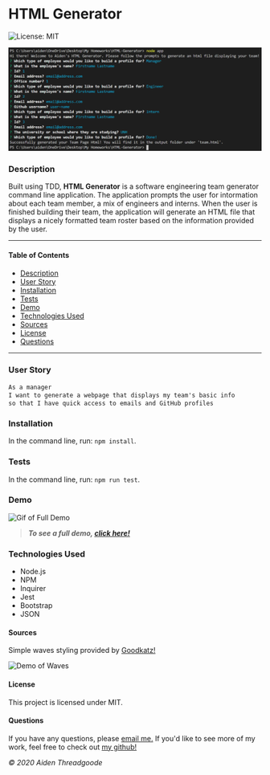 
# HTML Generator 
![License: MIT](https://img.shields.io/github/license/a-thread/HTML-Generator?style=for-the-badge)

![Photo of command-line prompts](./assets/demo.png)
    
### Description

Built using TDD, **HTML Generator** is a software engineering team generator command line application. The application prompts the user for intormation about each team member, a mix of engineers and interns. When the user is finished building their team, the application will generate an HTML file that displays a nicely formatted team roster based on the information provided by the user.

---

#### Table of Contents
- [Description](#description)
- [User Story](#user)
- [Installation](#installation)
- [Tests](#tests)
- [Demo](#demo)
- [Technologies Used](#technologies)
- [Sources](#sources)
- [License](#license)
- [Questions](#questions)

---

### User Story

```
As a manager
I want to generate a webpage that displays my team's basic info
so that I have quick access to emails and GitHub profiles
```

### Installation

In the command line, run: ``` npm install ```.

### Tests

In the command line, run: ``` npm run test ```.

### Demo

![Gif of Full Demo](./assets/full-demo.gif)

> ***To see a full demo, [click here!](https://youtu.be/aHkJakCZwB8)***

### Technologies Used

- Node.js
- NPM
- Inquirer
- Jest
- Bootstrap
- JSON

#### Sources
Simple waves styling provided by [Goodkatz!](https://codepen.io/goodkatz/pen/LYPGxQz)

![Demo of Waves](./assets/team-page.gif)

#### License
This project is licensed under MIT. 

#### Questions
    
If you have any questions, please [email me.](mailto:aiden.threadgoode@gmail.com)
If you'd like to see more of my work, feel free to check out [my github!](https://github.com/a-thread)

*© 2020 Aiden Threadgoode*
    
